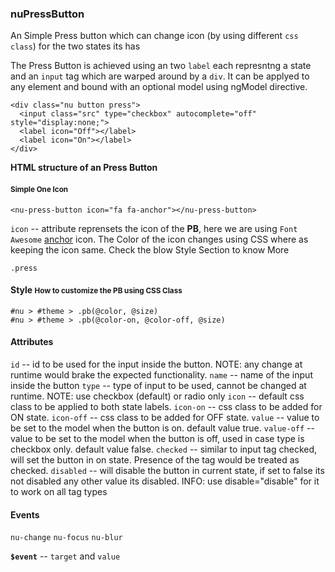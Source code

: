 ### nuPressButton
An Simple Press button which can change icon (by using different `css class`) for the two states its has

The Press Button is achieved using an two `label` each represntng a state and an `input` tag which are warped around by a `div`. It can be applyed to any element and bound with an optional model using ngModel directive.

    <div class="nu button press">
      <input class="src" type="checkbox" autocomplete="off" style="display:none;">
      <label icon="Off"></label>
      <label icon="On"></label>
    </div>

**HTML structure of an Press Button**

#### <small>Simple One Icon</small>

<nu-press-button icon="fa fa-anchor"></nu-press-button>

    <nu-press-button icon="fa fa-anchor"></nu-press-button>
`icon` -- attribute reprensets the icon of the **PB**, here we are using `Font Awesome` [anchor](http://fortawesome.github.io/Font-Awesome/anchor/) icon.
The Color of the icon changes using CSS where as keeping the icon same. Check the blow Style Section to know More

    .press

#### Style <small>How to customize the PB using CSS Class</small>
    #nu > #theme > .pb(@color, @size)
    #nu > #theme > .pb(@color-on, @color-off, @size)

#### Attributes
`id` -- id to be used for the input inside the button. NOTE: any change at runtime would brake the expected functionality.
`name` -- name of the input inside the button
`type` -- type of input to be used, cannot be changed at runtime. NOTE: use checkbox (default) or radio only
`icon` -- default css class to be applied to both state labels.
`icon-on` -- css class to be added for ON state.
`icon-off` -- css class to be added for OFF state.
`value` -- value to be set to the model when the button is on. default value true.
`value-off` -- value to be set to the model when the button is off, used in case type is checkbox only. default value false.
`checked` -- similar to input tag checked, will set the button in on state. Presence of the tag would be treated as checked.
`disabled` -- will disable the button in current state, if set to false its not disabled any other value its disabled. INFO: use disable="disable" for it to work on all tag types

#### Events
`nu-change`
`nu-focus`
`nu-blur`

**`$event`** -- `target` and `value`